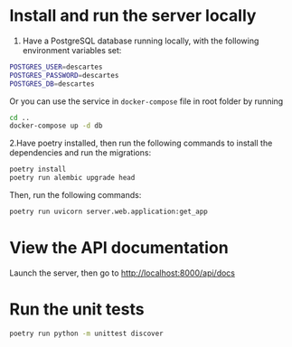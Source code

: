 # Install and run the server locally

1. Have a PostgreSQL database running locally, with the following environment variables set:

```bash
POSTGRES_USER=descartes
POSTGRES_PASSWORD=descartes
POSTGRES_DB=descartes
```

Or you can use the service in `docker-compose` file in root folder by running

``` bash
cd ..
docker-compose up -d db
```

2.Have poetry installed, then run the following commands to install the dependencies and run the migrations:

```bash
poetry install
poetry run alembic upgrade head
```

Then, run the following commands:

```bash
poetry run uvicorn server.web.application:get_app
```

# View the API documentation

Launch the server, then go to [http://localhost:8000/api/docs](http://localhost:8000/api/docs)

# Run the unit tests


```bash
poetry run python -m unittest discover
```
